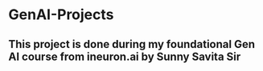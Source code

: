 # GenAI-Projects
## This project is done during my foundational Gen AI course from ineuron.ai by Sunny Savita Sir
